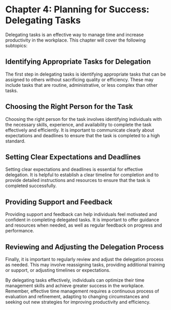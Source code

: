 Chapter 4: Planning for Success: Delegating Tasks
=================================================

Delegating tasks is an effective way to manage time and increase productivity in the workplace. This chapter will cover the following subtopics:

Identifying Appropriate Tasks for Delegation
--------------------------------------------

The first step in delegating tasks is identifying appropriate tasks that can be assigned to others without sacrificing quality or efficiency. These may include tasks that are routine, administrative, or less complex than other tasks.

Choosing the Right Person for the Task
--------------------------------------

Choosing the right person for the task involves identifying individuals with the necessary skills, experience, and availability to complete the task effectively and efficiently. It is important to communicate clearly about expectations and deadlines to ensure that the task is completed to a high standard.

Setting Clear Expectations and Deadlines
----------------------------------------

Setting clear expectations and deadlines is essential for effective delegation. It is helpful to establish a clear timeline for completion and to provide detailed instructions and resources to ensure that the task is completed successfully.

Providing Support and Feedback
------------------------------

Providing support and feedback can help individuals feel motivated and confident in completing delegated tasks. It is important to offer guidance and resources when needed, as well as regular feedback on progress and performance.

Reviewing and Adjusting the Delegation Process
----------------------------------------------

Finally, it is important to regularly review and adjust the delegation process as needed. This may involve reassigning tasks, providing additional training or support, or adjusting timelines or expectations.

By delegating tasks effectively, individuals can optimize their time management skills and achieve greater success in the workplace. Remember, effective time management requires a continuous process of evaluation and refinement, adapting to changing circumstances and seeking out new strategies for improving productivity and efficiency.
